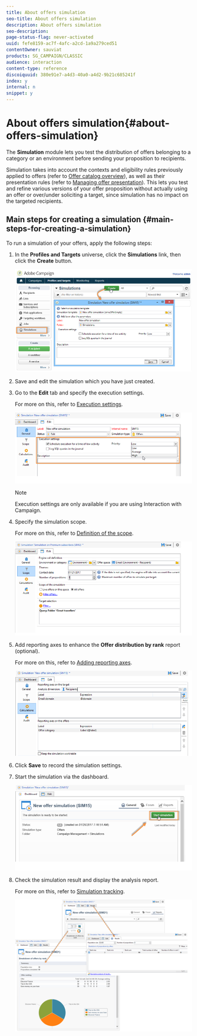 ```yaml
---
title: About offers simulation
seo-title: About offers simulation
description: About offers simulation
seo-description: 
page-status-flag: never-activated
uuid: fefe8159-ac7f-4afc-a2cd-1a9a279ced51
contentOwner: sauviat
products: SG_CAMPAIGN/CLASSIC
audience: interaction
content-type: reference
discoiquuid: 380e91e7-a4d3-40a0-a4d2-9b21c685241f
index: y
internal: n
snippet: y
---
```


# About offers simulation{#about-offers-simulation}

The **Simulation** module lets you test the distribution of offers belonging to a category or an environment before sending your proposition to recipients.

Simulation takes into account the contexts and eligibility rules previously applied to offers (refer to [Offer catalog overview](../../interaction/using/offer-catalog-overview.md)), as well as their presentation rules (refer to [Managing offer presentation](../../interaction/using/managing-offer-presentation.md)). This lets you test and refine various versions of your offer proposition without actually using an offer or over/under soliciting a target, since simulation has no impact on the targeted recipients.

## Main steps for creating a simulation {#main-steps-for-creating-a-simulation}

To run a simulation of your offers, apply the following steps:

1. In the **Profiles and Targets** universe, click the **Simulations** link, then click the **Create** button.

   ![](assets/offer_simulation_001.png)

1. Save and edit the simulation which you have just created.
1. Go to the **Edit** tab and specify the execution settings.

   For more on this, refer to [Execution settings](../../interaction/using/execution-settings.md).

   ![](assets/offer_simulation_003.png)

   >[!NOTE]
   >
   >Execution settings are only available if you are using Interaction with Campaign.

1. Specify the simulation scope.

   For more on this, refer to [Definition of the scope](../../interaction/using/about-offers-simulation.md#definition-of-the-scope).

   ![](assets/offer_simulation_004.png)

1. Add reporting axes to enhance the **Offer distribution by rank** report (optional).

   For more on this, refer to [Adding reporting axes](../../interaction/using/about-offers-simulation.md#adding-reporting-axes).

   ![](assets/offer_simulation_005.png)

1. Click **Save** to record the simulation settings.
1. Start the simulation via the dashboard.

   ![](assets/offer_simulation_006.png)

1. Check the simulation result and display the analysis report.

   For more on this, refer to [Simulation tracking](../../interaction/using/simulation-tracking.md).

   ![](assets/offer_simulation_007.png)

